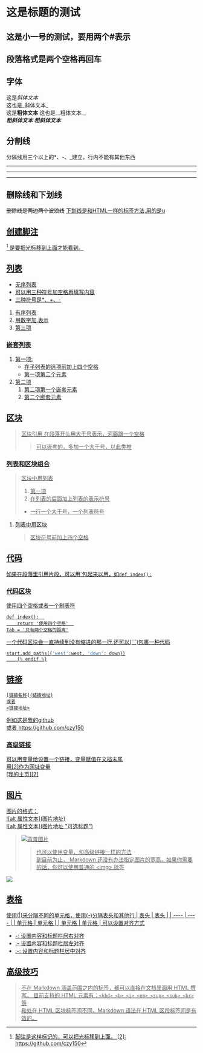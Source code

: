 # 这是标题的测试  
## 这是小一号的测试，要用两个#表示  

## 段落格式是两个空格再回车  

## 字体
这是*斜体文本*  
这也是_斜体文本_  
这是**粗体文本**
这也是__粗体文本__  
***粗斜体文本***
___粗斜体文本___  

## 分割线
分隔线用三个以上的*、-、_建立，行内不能有其他东西  
***
---
________

## 删除线和下划线
~~删除线是两边两个波浪线~~
<u>下划线是和HTML一样的标签方法,用的是u<u>

## 创建脚注
[^1] 是要把光标移到上面才能看到。  

## 列表
* 无序列表
* 可以用三种符号加空格再填写内容
* 三种符号是*、+、-

1. 有序列表
2. 用数字加.表示
3. 第三项

### 嵌套列表
1. 第一项:
    - 在子列表的选项前加上四个空格
    - 第一项第二个元素
2. 第二项
    1. 第二项第一个嵌套元素
    2. 第二个嵌套元素
    
## 区块
> 区块引用
> 在段落开头用大于号表示，河面跟一个空格 
>> 可以嵌套的，多加一个大于号，以此类推

### 列表和区块组合  
> 区块中用列表
> 1. 第一项
> 2. 在列表的后面加上列表的表示符号
> * 一行一个大于号，一个列表符号

1. 列表中用区块
    > 区块符号前加上四个空格
    
## 代码
如果在段落里引用片段，可以用\`包起来以用，如`def index():`

### 代码区块
使用四个空格或者一个制表符

    def index():  
        return '使用四个空格'  
    Tab = '只有两个空格的距离'

一个代码区块会一直持续到没有缩进的那一行,还可以(```)包裹一种代码
```python
start.add_paths({'west':west, 'down': down})
    {% endif %}
```

## 链接
    [链接名称](链接地址)
    或者
    <链接地址>
例如这是[我的github](https://github.com/czy150)  
或者
<https://github.com/czy150>  

### 高级链接
可以用变量给设置一个链接，变量赋值在文档末尾  
用[2]作为网址变量  
[我的主页][2]  


## 图片
图片的格式：  
![alt 属性文本]\(图片地址)  
![alt 属性文本]\(图片地址 "可选标题")
    
> ![背景图片](https://desk-fd.zol-img.com.cn/t_s1920x1080c5/g5/M00/02/02/ChMkJ1bKxXKINmaMACMkdGofwOEAALHWAHFrGQAIySM530.jpg "动漫")  
>> 也可以使用变量，和高级链接一样的方法  
>> 到目前为止， Markdown 还没有办法指定图片的宽高，如果你需要的话，你可以使用普通的 \<img\> 标签  

<img src="https://desk-fd.zol-img.com.cn/t_s1920x1080c5/g5/M00/02/02/ChMkJ1bKxXKINmaMACMkdGofwOEAALHWAHFrGQAIySM530.jpg " >  

## 表格
使用(|)来分隔不同的单元格，使用(-)分隔表头和其他行
|  表头   | 表头  |
|  ----  | ----  |
| 单元格  | 单元格 |
| 单元格  | 单元格 |
可以设置对齐方式
* -: 设置内容和标题栏居右对齐
* :- 设置内容和标题栏居左对齐
* :-: 设置内容和标题栏居中对齐

## 高级技巧    
> 不在 Markdown 涵盖范围之内的标签，都可以直接在文档里面用 HTML 撰写。
> 目前支持的 HTML 元素有：`<kbd> <b> <i> <em> <sup> <sub> <br>`等  
> 和处在 HTML 区块标签间不同，Markdown 语法在 HTML 区段标签间是有效的。


[^1]: 脚注是这样标记的，可以把光标移到上面。
[2]: https://github.com/czy150





